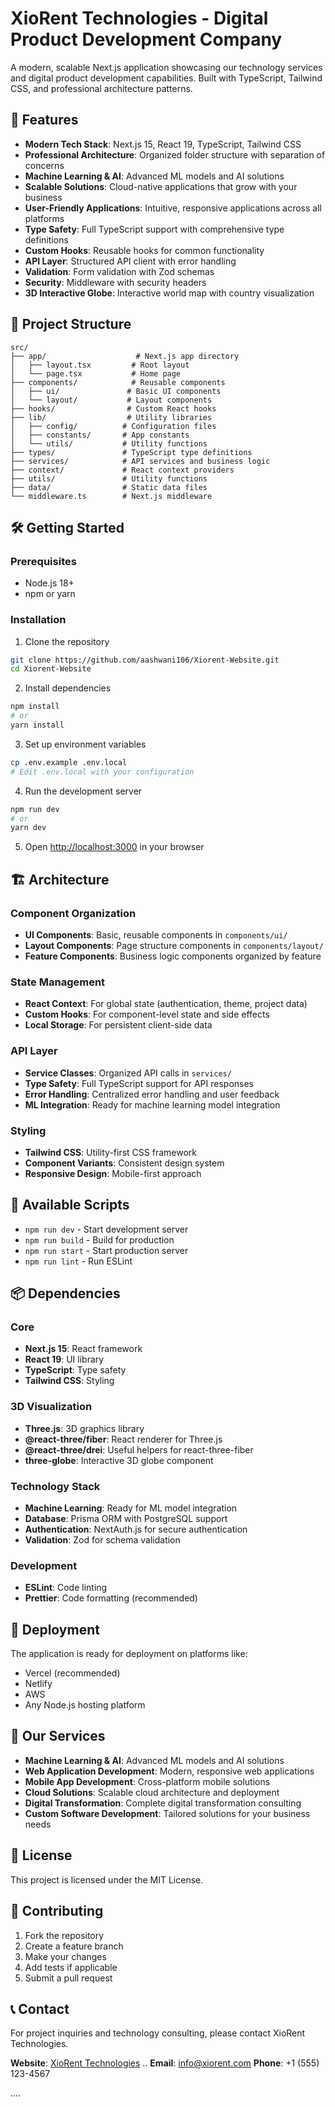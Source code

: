# XioRent Technologies - Digital Product Development Company

A modern, scalable Next.js application showcasing our technology services and digital product development capabilities. Built with TypeScript, Tailwind CSS, and professional architecture patterns.

## 🚀 Features

- **Modern Tech Stack**: Next.js 15, React 19, TypeScript, Tailwind CSS
- **Professional Architecture**: Organized folder structure with separation of concerns
- **Machine Learning & AI**: Advanced ML models and AI solutions
- **Scalable Solutions**: Cloud-native applications that grow with your business
- **User-Friendly Applications**: Intuitive, responsive applications across all platforms
- **Type Safety**: Full TypeScript support with comprehensive type definitions
- **Custom Hooks**: Reusable hooks for common functionality
- **API Layer**: Structured API client with error handling
- **Validation**: Form validation with Zod schemas
- **Security**: Middleware with security headers
- **3D Interactive Globe**: Interactive world map with country visualization

## 📁 Project Structure

```
src/
├── app/                    # Next.js app directory
│   ├── layout.tsx         # Root layout
│   └── page.tsx           # Home page
├── components/            # Reusable components
│   ├── ui/               # Basic UI components
│   └── layout/           # Layout components
├── hooks/                # Custom React hooks
├── lib/                  # Utility libraries
│   ├── config/          # Configuration files
│   ├── constants/       # App constants
│   └── utils/           # Utility functions
├── types/               # TypeScript type definitions
├── services/            # API services and business logic
├── context/             # React context providers
├── utils/               # Utility functions
├── data/                # Static data files
└── middleware.ts        # Next.js middleware
```

## 🛠️ Getting Started

### Prerequisites

- Node.js 18+ 
- npm or yarn

### Installation

1. Clone the repository
```bash
git clone https://github.com/aashwani106/Xiorent-Website.git
cd Xiorent-Website
```

2. Install dependencies
```bash
npm install
# or
yarn install
```

3. Set up environment variables
```bash
cp .env.example .env.local
# Edit .env.local with your configuration
```

4. Run the development server
```bash
npm run dev
# or
yarn dev
```

5. Open [http://localhost:3000](http://localhost:3000) in your browser

## 🏗️ Architecture

### Component Organization
- **UI Components**: Basic, reusable components in `components/ui/`
- **Layout Components**: Page structure components in `components/layout/`
- **Feature Components**: Business logic components organized by feature

### State Management
- **React Context**: For global state (authentication, theme, project data)
- **Custom Hooks**: For component-level state and side effects
- **Local Storage**: For persistent client-side data

### API Layer
- **Service Classes**: Organized API calls in `services/`
- **Type Safety**: Full TypeScript support for API responses
- **Error Handling**: Centralized error handling and user feedback
- **ML Integration**: Ready for machine learning model integration

### Styling
- **Tailwind CSS**: Utility-first CSS framework
- **Component Variants**: Consistent design system
- **Responsive Design**: Mobile-first approach

## 🔧 Available Scripts

- `npm run dev` - Start development server
- `npm run build` - Build for production
- `npm run start` - Start production server
- `npm run lint` - Run ESLint

## 📦 Dependencies

### Core
- **Next.js 15**: React framework
- **React 19**: UI library
- **TypeScript**: Type safety
- **Tailwind CSS**: Styling

### 3D Visualization
- **Three.js**: 3D graphics library
- **@react-three/fiber**: React renderer for Three.js
- **@react-three/drei**: Useful helpers for react-three-fiber
- **three-globe**: Interactive 3D globe component

### Technology Stack
- **Machine Learning**: Ready for ML model integration
- **Database**: Prisma ORM with PostgreSQL support
- **Authentication**: NextAuth.js for secure authentication
- **Validation**: Zod for schema validation

### Development
- **ESLint**: Code linting
- **Prettier**: Code formatting (recommended)

## 🚀 Deployment

The application is ready for deployment on platforms like:
- Vercel (recommended)
- Netlify
- AWS
- Any Node.js hosting platform

## 🎯 Our Services

- **Machine Learning & AI**: Advanced ML models and AI solutions
- **Web Application Development**: Modern, responsive web applications
- **Mobile App Development**: Cross-platform mobile solutions
- **Cloud Solutions**: Scalable cloud architecture and deployment
- **Digital Transformation**: Complete digital transformation consulting
- **Custom Software Development**: Tailored solutions for your business needs

## 📝 License

This project is licensed under the MIT License.

## 🤝 Contributing

1. Fork the repository
2. Create a feature branch
3. Make your changes
4. Add tests if applicable
5. Submit a pull request

## 📞 Contact

For project inquiries and technology consulting, please contact XioRent Technologies.

**Website**: [XioRent Technologies](https://xiorent.com) ..
**Email**: info@xiorent.com
**Phone**: +1 (555) 123-4567


....
